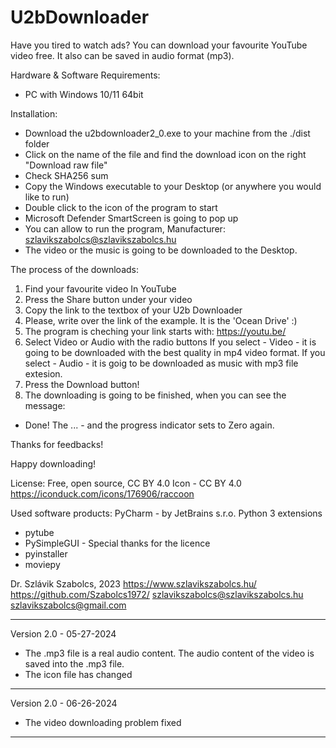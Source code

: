 # U2bDownloader
Have you tired to watch ads? You can download your favourite YouTube video free. It also can be saved in audio format (mp3).

Hardware & Software Requirements:
- PC with Windows 10/11 64bit

Installation:

- Download the u2bdownloader2_0.exe to your machine from the ./dist folder
- Click on the name of the file and find the download icon on the right "Download raw file"
- Check SHA256 sum
- Copy the Windows executable to your Desktop (or anywhere you would like to run)
- Double click to the icon of the program to start
- Microsoft Defender SmartScreen is going to pop up
- You can allow to run the program, Manufacturer: szlavikszabolcs@szlavikszabolcs.hu
- The video or the music is going to be downloaded to the Desktop.

The process of the downloads:
1. Find your favourite video In YouTube
2. Press the Share button under your video
3. Copy the link to the textbox of your U2b Downloader
4. Please, write over the link of the example. It is the 'Ocean Drive' :)
5. The program is cheching your link starts with: https://youtu.be/
6. Select Video or Audio with the radio buttons
If you select - Video - it is going to be downloaded with the best quality in mp4 video format.
If you select - Audio - it is goig to be downloaded as music with mp3 file extesion.
7. Press the Download button!
8. The downloading is going to be finished, when you can see the message:
- Done! The ... - 
and the progress indicator sets to Zero again.

Thanks for feedbacks!

Happy downloading!

License: Free, open source, CC BY 4.0
Icon - CC BY 4.0 https://iconduck.com/icons/176906/raccoon

Used software products:
PyCharm - by JetBrains s.r.o.
Python 3 extensions
- pytube
- PySimpleGUI - Special thanks for the licence
- pyinstaller
- moviepy

Dr. Szlávik Szabolcs, 2023
https://www.szlavikszabolcs.hu/
https://github.com/Szabolcs1972/
szlavikszabolcs@szlavikszabolcs.hu
szlavikszabolcs@gmail.com

*****************************************************************************************************
Version 2.0 - 05-27-2024

- The .mp3 file is a real audio content. The audio content of the video is saved into the .mp3 file.
- The icon file has changed 
*****************************************************************************************************

Version 2.0 - 06-26-2024

- The video downloading problem fixed
*****************************************************************************************************